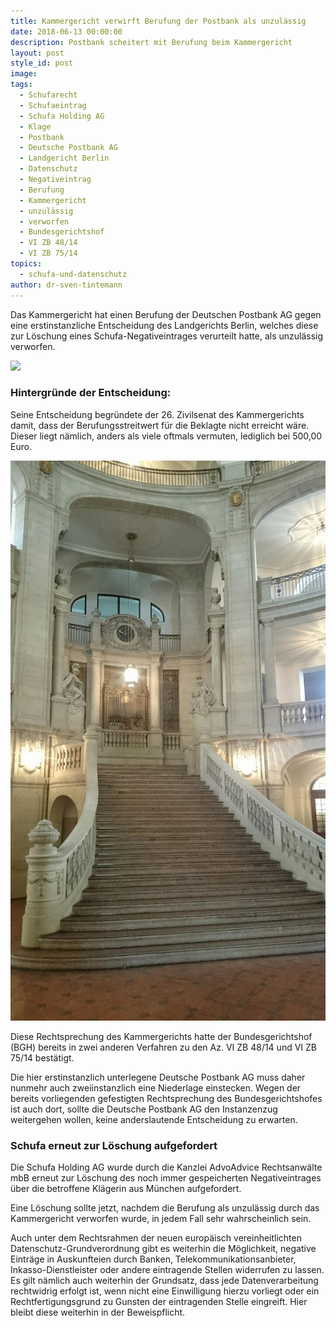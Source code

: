 ```yaml
---
title: Kammergericht verwirft Berufung der Postbank als unzulässig
date: 2018-06-13 00:00:00
description: Postbank scheitert mit Berufung beim Kammergericht
layout: post
style_id: post
image:
tags:
  - Schufarecht
  - Schufaeintrag
  - Schufa Holding AG
  - Klage
  - Postbank
  - Deutsche Postbank AG
  - Landgericht Berlin
  - Datenschutz
  - Negativeintrag
  - Berufung
  - Kammergericht
  - unzulässig
  - verworfen
  - Bundesgerichtshof
  - VI ZB 48/14
  - VI ZB 75/14
topics:
  - schufa-und-datenschutz
author: dr-sven-tintemann
---
```


Das Kammergericht hat einen Berufung der Deutschen Postbank AG gegen eine erstinstanzliche Entscheidung des Landgerichts Berlin, welches diese zur Löschung eines Schufa-Negativeintrages verurteilt hatte, als unzulässig verworfen.

![](blob:https://app.cloudcannon.com/0f6bf398-1630-446a-950d-4b7b60d465c8)

### Hintergründe der Entscheidung:

Seine Entscheidung begründete der 26. Zivilsenat des Kammergerichts damit, dass der Berufungsstreitwert für die Beklagte nicht erreicht wäre. Dieser liegt nämlich, anders als viele oftmals vermuten, lediglich bei 500,00 Euro.

![Kammergericht Innenansicht](/uploads/kammergericht-innen-2.JPG "Kammergericht Innenansicht Eingangsbereich")

Diese Rechtsprechung des Kammergerichts hatte der Bundesgerichtshof (BGH) bereits in zwei anderen Verfahren zu den Az. VI ZB 48/14 und VI ZB 75/14 bestätigt.

Die hier erstinstanzlich unterlegene Deutsche Postbank AG muss daher nunmehr auch zweiinstanzlich eine Niederlage einstecken. Wegen der bereits vorliegenden gefestigten Rechtsprechung des Bundesgerichtshofes ist auch dort, sollte die Deutsche Postbank AG den Instanzenzug weitergehen wollen, keine anderslautende Entscheidung zu erwarten.

### Schufa erneut zur Löschung aufgefordert

Die Schufa Holding AG wurde durch die Kanzlei AdvoAdvice Rechtsanwälte mbB erneut zur Löschung des noch immer gespeicherten Negativeintrages über die betroffene Klägerin aus München aufgefordert.

Eine Löschung sollte jetzt, nachdem die Berufung als unzulässig durch das Kammergericht verworfen wurde, in jedem Fall sehr wahrscheinlich sein.

Auch unter dem Rechtsrahmen der neuen europäisch vereinheitlichten Datenschutz-Grundverordnung gibt es weiterhin die Möglichkeit, negative Einträge in Auskunfteien durch Banken, Telekommunikationsanbieter, Inkasso-Dienstleister oder andere eintragende Stellen widerrufen zu lassen. Es gilt nämlich auch weiterhin der Grundsatz, dass jede Datenverarbeitung rechtwidrig erfolgt ist, wenn nicht eine Einwilligung hierzu vorliegt oder ein Rechtfertigungsgrund zu Gunsten der eintragenden Stelle eingreift. Hier bleibt diese weiterhin in der Beweispflicht.